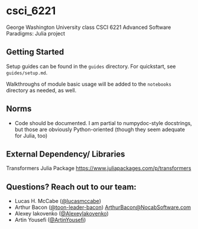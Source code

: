 # csci_6221
George Washington University class CSCI 6221 Advanced Software Paradigms: Julia project

## Getting Started

Setup guides can be found in the `guides` directory. For quickstart, see `guides/setup.md`.

Walkthroughs of module basic usage will be added to the `notebooks` directory as needed, as well.

## Norms

- Code should be documented. I am partial to numpydoc-style docstrings, but those are obviously Python-oriented (though they seem adequate for Julia, too)

## External Dependency/ Libraries

Transformers Julia Package
https://www.juliapackages.com/p/transformers

## Questions? Reach out to our team:
- Lucas H. McCabe ([@lucasmccabe](https://github.com/lucasmccabe))
- Arthur Bacon ([@toon-leader-bacon](https://github.com/toon-leader-bacon)) ArthurBacon@NocabSoftware.com
- Alexey Iakovenko ([@AlexeyIakovenko](https://github.com/AlexeyIakovenko))
- Artin Yousefi ([@ArtinYousefi](https://github.com/ArtinYousefi))
